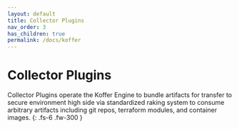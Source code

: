 ```yaml
---
layout: default
title: Collector Plugins
nav_order: 3
has_children: true
permalink: /docs/koffer
---
```


# Collector Plugins

Collector Plugins operate the Koffer Engine to bundle artifacts for transfer to secure environment high side via standardized raking system to consume arbitrary artifacts including git repos, terraform modules, and container images.
{: .fs-6 .fw-300 }
